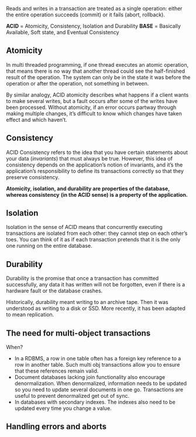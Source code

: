 Reads and writes in a transaction are treated as a single operation: either the entire operation succeeds (commit) or it fails (abort, rollback).

**ACID** = Atomicity, Consistency, Isolation and Durability
**BASE** = Basically Available, Soft state, and Eventual Consistency

## Atomicity 

In multi threaded programming, if one thread executes an atomic operation, that means there is no way that another thread could see the half-finished result of the operation. The system can only be in the state it was before the operation or after the operation, not something in between.

By similar analogy, ACID atomicity describes what happens if a client wants to make several writes, but a fault occurs after some of the writes have been processed. Without atomicity, if an error occurs partway through making multiple changes, it’s difficult to know which changes have taken effect and which haven’t.

## Consistency

ACID Consistency refers to the idea that you have certain statements about your data (*invariants*) that must always be true.
However, this idea of consistency depends on the application’s notion of invariants,
and it’s the application’s responsibility to define its transactions correctly so that they
preserve consistency.

**Atomicity, isolation, and durability are properties of the database, whereas consistency**
**(in the ACID sense) is a property of the application.**


## Isolation

Isolation in the sense of ACID means that concurrently executing transactions are
isolated from each other: they cannot step on each other’s toes.
You can think of it as if each transaction pretends that it is the only one running on the entire database.


## Durability

Durability is the promise that once a transaction has committed successfully, any data it has written will not be forgotten, even if there is a hardware fault or the database crashes.

Historically, durability meant writing to an archive tape. Then it was understood as
writing to a disk or SSD. More recently, it has been adapted to mean replication.


## The need for multi-object transactions

When?

- In a RDBMS, a row in one table often has a foreign key reference to a row in another table. Such multi obj transactions allow you to ensure that these references remain valid.
- Document databases lacking join functionality also encourage denormalization. When denormalized, information needs to be updated so you need to update several documents in one go. Transactions are useful to prevent denormalized get out of sync.
- In databases with secondary indexes. The indexes also need to be updated every time you change a value.

## Handling errors and aborts